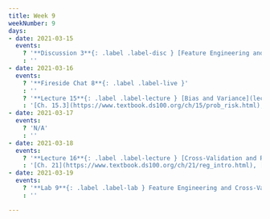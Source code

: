 ```yaml
---
title: Week 9
weekNumber: 9
days:
- date: 2021-03-15
  events:
    ? '**Discussion 3**{: .label .label-disc } [Feature Engineering and OLS](http://data100.datahub.berkeley.edu/hub/user-redirect/git-sync?repo=https://github.com/DS-100/sp21&urlpath=tree/sp21/disc/disc03&branch=main)'
    : ''
- date: 2021-03-16
  events:
    ? '**Fireside Chat 8**{: .label .label-live }'
    : ''
    ? '**Lecture 15**{: .label .label-lecture } [Bias and Variance](lecture/lec15)'
    : '[Ch. 15.3](https://www.textbook.ds100.org/ch/15/prob_risk.html), [20.1-20.2](https:/www.textbook.ds100.org/ch/20/bias_risk.html)'
- date: 2021-03-17
  events:
    ? 'N/A'
    : ''
- date: 2021-03-18
  events:
    ? '**Lecture 16**{: .label .label-lecture } [Cross-Validation and Regularization](lecture/lec16)'
    : '[Ch. 21](https://www.textbook.ds100.org/ch/21/reg_intro.html), [Ch. 20.3](https://www.textbook.ds100.org/ch/20/bias_cv.html)'
- date: 2021-03-19
  events:
    ? '**Lab 9**{: .label .label-lab } Feature Engineering and Cross-Validation (due Mar 25)'
    : ''

---
```

